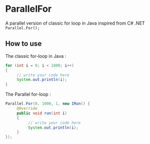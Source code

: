 # ParallelFor
A parallel version of classic for loop in Java inspired from C# .NET `Parallel.For();`

## How to use
The classic for-loop in Java : 
```java
for (int i = 0; i < 1000; i++) 
{
     // write your code here
     System.out.println(i);
}
```

The Parallel for-loop : 
```java
Parallel.For(0, 1000, 1, new IRun() {
     @Override
     public void run(int i)
     {
          // write your code here
          System.out.println(i);
     }
});
```
